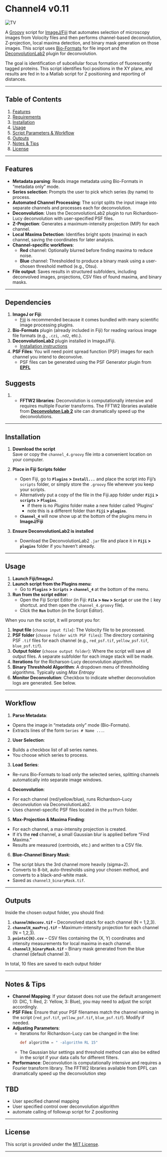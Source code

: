 # Channel4 v0.11

![TV](TV.png)

A [Groovy](https://groovy-lang.org/) script for [ImageJ/Fiji](https://imagej.net/software/fiji/) that automates selection of microscopy images from Volocity files and then performs channel-based deconvolution, Z-projection, local maxima detection, and binary mask generation on those images. This script uses [Bio-Formats](https://www.openmicroscopy.org/bio-formats/) for file import and the [DeconvolutionLab2](https://github.com/Biomedical-Imaging-Group/DeconvolutionLab2) plugin for deconvolution.

The goal is identification of subcellular focus formation of fluorescently tagged proteins.
This script identifies foci positions in the XY plane, and results are fed in to a Matlab
script for Z positioning and reporting of distances.

---

## Table of Contents
1. [Features](#features)  
2. [Requirements](#requirements)  
3. [Installation](#installation)  
4. [Usage](#usage)  
5. [Script Parameters & Workflow](#script-parameters--workflow)  
6. [Outputs](#outputs)  
7. [Notes & Tips](#notes--tips)  
8. [License](#license)

---

## Features

- **Metadata parsing**: Reads image metadata using Bio-Formats in “metadata only” mode.  
- **Series selection**: Prompts the user to pick which series (by name) to process.  
- **Automated Channel Processing**: The script splits the input image into separate channels and processes each for deconvolution.
- **Deconvolution**: Uses the DeconvolutionLab2 plugin to run Richardson-Lucy deconvolution with user-specified PSF files.
- **Z-Projection**: Generates a maximum-intensity projection (MIP) for each channel.
- **Local Maxima Detection**: Identifies bright spots (maxima) in each channel, saving the coordinates for later analysis.
- **Channel-specific workflows**:
  - **Red** channel: Optionally blurred before finding maxima to reduce noise.  
  - **Blue** channel: Thresholded to produce a binary mask using a user-chosen threshold method (e.g., Otsu).
- **File output**: Saves results in structured subfolders, including deconvolved images, projections, CSV files of found maxima, and binary masks.

---

## Dependencies

1. **ImageJ or Fiji**:  
   - [Fiji](https://imagej.net/software/fiji/) is recommended because it comes bundled with many scientific image processing plugins.
3. **Bio-Formats** plugin (already included in Fiji) for reading various image file formats (e.g., `.czi`, `.nd2`, etc.).
4. **DeconvolutionLab2** plugin installed in ImageJ/Fiji.  
   - [Installation instructions](https://github.com/Biocomputing-UTech/DeconvolutionLab2/wiki/Install)
5. **PSF Files**: You will need point spread function (PSF) images for each channel you intend to deconvolve.
   - PSF files can be generated using the PSF Generator plugin from [__EPFL__](https://bigwww.epfl.ch/algorithms/psfgenerator/)

## Suggests

1. - **FFTW2 libraries**: Deconvolution is computationally intensive and requires multiple Fourier transforms. The FFTW2 libraries available from [__Deconvoluton Lab 2__](https://bigwww.epfl.ch/deconvolution/deconvolutionlab2/) site can dramatically speed up the deconvolutions.
   

---

## Installation

1. **Download the script**  
   Save or copy the `channel_4.groovy` file into a convenient location on your computer.

2. **Place in Fiji Scripts folder**  
   - Open Fiji, go to **`Plugins` > `Install...`** and place the script into Fiji’s `scripts` folder, or simply store the `.groovy` file wherever you keep your scripts.
   - Alternatively put a copy of the file in the Fiji.app folder under __`Fiji` > `scripts` > `Plugins`__.
      - if there is no _Plugins_ folder make a new folder called 'Plugins'
      - note this is a different folder than __`Fiji` > `plugins`__.
   - __`Channel_4`__ will now show up at the bottom of the plugins menu in __ImageJ/Fiji__

3. **Ensure DeconvolutionLab2 is installed**  
   - Download the DeconvolutionLab2 `.jar` file and place it in __`Fiji` > `plugins`__ folder if you haven’t already.

---

## Usage

1. **Launch Fiji/ImageJ**.
2. **Launch script from the Plugins menu**:  
   - Go to **`Plugins` > `Scripts` > `channel_4`** at the bottom of the menu.
3. **Run from the script editor**:  
   - Open the Fiji Script Editor (in Fiji: **`File` > `New` > `Script`** or use
     the `[` key shortcut. and then open the `channel_4.groovy` file).
   - Click the **`Run`** button (in the Script Editor).

When you run the script, it will prompt you for:

1. **Input file** (`choose input file`): The Volocity file to be processed.  
2. **PSF folder** (`choose folder with PSF files`): The directory containing PSF `.tif` files for each channel (e.g., `red_psf.tif`, `yellow_psf.tif`, `blue_psf.tif`).  
3. **Output folder** (`choose output folder`): Where the script will save all output files. A separate subfolder for each image stack will be made.
4. __Iterations__ for the Richarson-Lucy deconvolution algorithm.
5. __Binary Threshhold Algorithm__: A dropdown menu of threshholding algorithms. Typically using _Max Entropy_
6. __Monitor Deconvolution__: Checkbox to indicate whether deconvolution logs are generated. See below.

---

## Workflow

1. **Parse Metadata**:  
- Opens the image in “metadata only” mode (Bio-Formats).  
- Extracts lines of the form `Series # Name ...`.  
2. **User Selection**:  
- Builds a checkbox list of all series names.  
- You choose which series to process.  
3. **Load Series**:  
- Re-runs Bio-Formats to load only the selected series, splitting channels automatically into separate image windows.  
4. **Deconvolution**:  
- For each channel (red/yellow/blue), runs Richardson–Lucy deconvolution via DeconvolutionLab2.  
- Uses channel-specific PSF files located in the `psfPath` folder.  
5. **Max-Projection & Maxima Finding**:  
- For each channel, a max-intensity projection is created.  
- If it’s the **red** channel, a small Gaussian blur is applied before “Find Maxima.”  
- Results are measured (centroids, etc.) and written to a CSV file.  
6. **Blue-Channel Binary Mask**:  
- The script blurs the 3rd channel more heavily (sigma=2).  
- Converts to 8-bit, auto-thresholds using your chosen method, and converts to a black-and-white mask.  
- Saved as `channel3_binaryMask.tif`.  

---

## Outputs

Inside the chosen output folder, you should find:

1. **`channelNdeconv.tif`** – Deconvolved stack for each channel (N = 1,2,3).  
2. **`channelN_maxProj.tif`** – Maximum-intensity projection for each channel (N = 1,2,3).  
3. **`pointsC{N}.csv`** – CSV files containing the (X, Y) coordinates and intensity measurements for local maxima in each channel.  
4. **`channel3_binaryMask.tif`** – Binary mask generated from the blue channel (default channel 3).

In total, 10 files are saved to each output folder

---

## Notes & Tips

- **Channel Mapping**: If your dataset does not use the default arrangement (0: DIC, 1: Red, 2: Yellow, 3: Blue), you may need to adjust the script accordingly.
- **PSF Files**: Ensure that your PSF filenames match the channel naming in the script (`red_psf.tif`, `yellow_psf.tif`, `blue_psf.tif`). Modify if needed.
- **Adjusting Parameters**: 
  - Iterations for Richardson-Lucy can be changed in the line:  
    ```groovy
    def algorithm = " -algorithm RL 15"
    ```
  - The Gaussian blur settings and threshold method can also be edited in the script if your data calls for different filters.
- **Performance**: Deconvolution is computationally intensive and requires a Fourier transform library.
   The FFTW2 libraries available from EPFL can dramatically speed up the deconvolution step

## TBD

- User specified channel mapping
- User specified control over deconvolution algorithm
- automate calling of followup script for Z positioning

---

## License

This script is provided under the [MIT License](./LICENSE).

---

